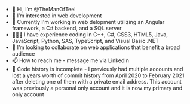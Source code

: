 - 👋 Hi, I’m @TheManOfTeel
- 👀 I’m interested in web development
- 🏢 Currently I'm working in web delopment utilizing an Angular framework, a C# backend, and a SQL server
- 👨🏻‍💻 I have experience coding in C++, C#, CSS3, HTML5, Java, JavaScript, Python, SAS, TypeScript, and Visual Basic .NET
- 💞️ I’m looking to collaborate on web applications that benefit a broad audience
- 📫 How to reach me - message me via LinkedIn
- 🚧 Code history is incomplete - I previously had multiple accounts and lost a years worth of commit history from April 2020 to February 2021 after deleting one of them with a private email address. This account was previously a personal only account and it is now my primary and only account

<!---
TheManOfTeel/TheManOfTeel is a ✨ special ✨ repository because its `README.md` (this file) appears on your GitHub profile.
You can click the Preview link to take a look at your changes.
--->
